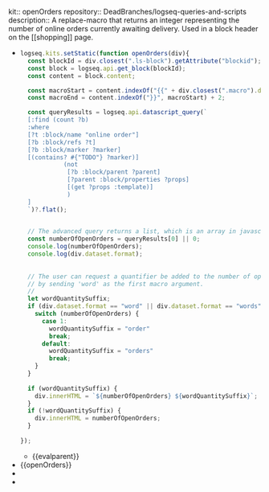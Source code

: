 kit:: openOrders
repository:: DeadBranches/logseq-queries-and-scripts
description:: A replace-macro that returns an integer representing the number of online orders currently awaiting delivery. Used in a block header on the [[shopping]] page.

- ```javascript
  logseq.kits.setStatic(function openOrders(div){
    const blockId = div.closest(".ls-block").getAttribute("blockid");
    const block = logseq.api.get_block(blockId);
    const content = block.content;
  
    const macroStart = content.indexOf("{{" + div.closest(".macro").dataset.macroName);
    const macroEnd = content.indexOf("}}", macroStart) + 2;
  
    const queryResults = logseq.api.datascript_query(`
    [:find (count ?b)
    :where
    [?t :block/name "online order"]
    [?b :block/refs ?t]
    [?b :block/marker ?marker]
    [(contains? #{"TODO"} ?marker)]
              (not 
               [?b :block/parent ?parent]
               [?parent :block/properties ?props]
               [(get ?props :template)]
               )
    ]
    `)?.flat();
  
    
    // The advanced query returns a list, which is an array in javascript
    const numberOfOpenOrders = queryResults[0] || 0;
    console.log(numberOfOpenOrders);
    console.log(div.dataset.format);
    
    
    // The user can request a quantifier be added to the number of open orders
    // by sending 'word' as the first macro argument.
    //
    let wordQuantitySuffix;
    if (div.dataset.format == "word" || div.dataset.format == "words") {
      switch (numberOfOpenOrders) {
        case 1:
          wordQuantitySuffix = "order"
          break;
        default:
          wordQuantitySuffix = "orders"
          break;
      }
    }
    
    if (wordQuantitySuffix) {
      div.innerHTML = `${numberOfOpenOrders} ${wordQuantitySuffix}`;
    }
    if (!wordQuantitySuffix) {
      div.innerHTML = numberOfOpenOrders;
    }
    
  });
  ```
	- {{evalparent}}
- {{openOrders}}
-
-